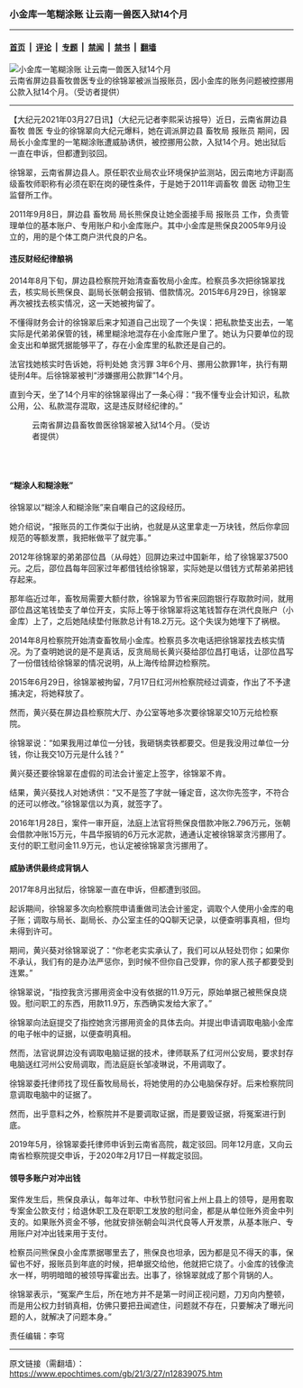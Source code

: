### 小金库一笔糊涂账 让云南一兽医入狱14个月

---

#### [首页](../../../..?n12839075) &nbsp;|&nbsp; [评论](../../../../../epoch-comment?n12839075) &nbsp;|&nbsp; [专题](../../../../../epoch-special?n12839075) &nbsp;|&nbsp; [禁闻](../../../../../epoch-news?n12839075) &nbsp;|&nbsp; [禁书](../../../../../books?n12839075) &nbsp;|&nbsp; [翻墙](https://github.com/gfw-breaker/nogfw/blob/master/README.md?n12839075)


<div><img alt="小金库一笔糊涂账 让云南一兽医入狱14个月" class="attachment-djy_600_400 size-djy_600_400 wp-post-image" src="https://i.epochtimes.com/assets/uploads/2021/03/S__3776514-600x400.jpg"/>
<div class="caption">
 云南省屏边县畜牧兽医专业的徐锦翠被派当报账员，因小金库的账务问题被控挪用公款入狱14个月。（受访者提供）
</div></div><hr/><div class="post_content" id="artbody" itemprop="articleBody">
 <!-- article content begin -->
 <p>
  【大纪元2021年03月27日讯】（大纪元记者李熙采访报导）近日，云南省屏边县畜牧
  <ok href="https://www.epochtimes.com/gb/tag/%E5%85%BD%E5%8C%BB.html">
   兽医
  </ok>
  专业的徐锦翠向大纪元爆料，她在调派屏边县
  <ok href="https://www.epochtimes.com/gb/tag/%E7%95%9C%E7%89%A7%E5%B1%80.html">
   畜牧局
  </ok>
  <ok href="https://www.epochtimes.com/gb/tag/%E6%8A%A5%E8%B4%A6%E5%91%98.html">
   报账员
  </ok>
  期间，因局长小金库里的一笔糊涂账遭威胁诱供，被控挪用公款，入狱14个月。她出狱后一直在申诉，但都遭到驳回。
 </p>
 <p>
  徐锦翠，云南省屏边县人。原任职农业局农业环境保护监测站，因云南地方评副高级畜牧师职称有必须在职在岗的硬性条件，于是她于2011年调畜牧
  <ok href="https://www.epochtimes.com/gb/tag/%E5%85%BD%E5%8C%BB.html">
   兽医
  </ok>
  动物卫生监督所工作。
 </p>
 <p>
  2011年9月8日，屏边县
  <ok href="https://www.epochtimes.com/gb/tag/%E7%95%9C%E7%89%A7%E5%B1%80.html">
   畜牧局
  </ok>
  局长熊保良让她全面接手局
  <ok href="https://www.epochtimes.com/gb/tag/%E6%8A%A5%E8%B4%A6%E5%91%98.html">
   报账员
  </ok>
  工作，负责管理单位的基本账户、专用账户和小金库账户。其中小金库是熊保良2005年9月设立的，用的是个体工商户洪代良的户名。
 </p>
 <h4>
  违反财经纪律酿祸
 </h4>
 <p>
  2014年8月下旬，屏边县检察院开始清查畜牧局小金库。检察员多次把徐锦翠找去，核实局长熊保良、副局长张朝会报销、借款情况。2015年6月29日，徐锦翠再次被找去核实情况，这一天她被拘留了。
 </p>
 <p>
  不懂得财务会计的徐锦翠后来才知道自己出现了一个失误：把私款垫支出去，一笔实际是代弟弟保管的钱，稀里糊涂地混存在小金库账户里了。她认为只要单位的现金支出和单据凭据能够平了，存在小金库里的私款还是自己的。
 </p>
 <p>
  法官找她核实时告诉她，将判处她
  <ok href="https://www.epochtimes.com/gb/tag/%E8%B4%AA%E6%B1%A1%E7%BD%AA.html">
   贪污罪
  </ok>
  3年6个月、挪用公款罪1年，执行有期徒刑4年。后徐锦翠被判“涉嫌挪用公款罪”14个月。
 </p>
 <p>
  直到今天，坐了14个月牢的徐锦翠得出了一条心得：“我不懂专业会计知识，私款公用，公、私款混存混取，这是违反财经纪律的。”
 </p>
 <figure aria-describedby="caption-attachment-12839122" class="wp-caption aligncenter" id="attachment_12839122" style="width: 329px">
  <ok href="https://i.epochtimes.com/assets/uploads/2021/03/S__3768322.jpg" target="_blank">
   <img alt="" class="wp-image-12839122" src="https://i.epochtimes.com/assets/uploads/2021/03/S__3768322-450x1001.jpg"/>
  </ok>
  <br/><figcaption class="wp-caption-text" id="caption-attachment-12839122">
   云南省屏边县畜牧兽医徐锦翠被入狱14个月。（受访者提供）
  </figcaption><br/>
 </figure><br/>
 <h4>
  “糊涂人和糊涂账”
 </h4>
 <p>
  徐锦翠以“糊涂人和糊涂账”来自嘲自己的这段经历。
 </p>
 <p>
  她介绍说，“报账员的工作类似于出纳，也就是从这里拿走一万块钱，然后你拿回规范的等额发票，我把帐做平了就完事。”
 </p>
 <p>
  2012年徐锦翠的弟弟邵位昌（从母姓）回屏边来过中国新年，给了徐锦翠37500元。之后，邵位昌每年回家过年都借钱给徐锦翠，实际她是以借钱方式帮弟弟把钱存起来。
 </p>
 <p>
  那年临近过年，畜牧局需要大额付款，徐锦翠为节省来回跑银行存取款时间，就用邵位昌这笔钱垫支了单位开支，实际上等于徐锦翠将这笔钱暂存在洪代良账户（小金库）上了，之后她陆续垫付账款总计有18.2万元。这个失误为她埋下了祸根。
 </p>
 <p>
  2014年8月检察院开始清查畜牧局小金库。检察员多次电话把徐锦翠找去核实情况。为了查明她说的是不是真话，反贪局局长黄兴葵给邵位昌打电话，让邵位昌写了一份借钱给徐锦翠的情况说明，从上海传给屏边检察院。
 </p>
 <p>
  2015年6月29日，徐锦翠被拘留，7月17日红河州检察院经过调查，作出了不予逮捕决定，将她释放了。
 </p>
 <p>
  然而，黄兴葵在屏边县检察院大厅、办公室等地多次要徐锦翠交10万元给检察院。
 </p>
 <p>
  徐锦翠说：“如果我用过单位一分钱，我砸锅卖铁都要交。但是我没用过单位一分钱，你让我交10万元是什么钱？”
 </p>
 <p>
  黄兴葵还要徐锦翠在虚假的司法会计鉴定上签字，徐锦翠不肯。
 </p>
 <p>
  结果，黄兴葵找人对她诱供：“又不是签了字就一锤定音，这次你先签字，不符合的还可以修改。”徐锦翠信以为真，就签字了。
 </p>
 <p>
  2016年1月28日，案件一审开庭，法庭上法官将熊保良借款冲账2.796万元，张朝会借款冲账15万元，牛昌华报销的6万元水泥款，通通认定被徐锦翠贪污挪用了。支付的职工慰问金11.9万元，也认定被徐锦翠贪污挪用了。
 </p>
 <h4>
  威胁诱供最终成背锅人
 </h4>
 <p>
  2017年8月出狱后，徐锦翠一直在申诉，但都遭到驳回。
 </p>
 <p>
  起诉期间，徐锦翠多次向检察院申请重做司法会计鉴定，调取个人使用小金库的电子账；调取与局长、副局长、办公室主任的QQ聊天记录，以便查明事真相，但均未得到许可。
 </p>
 <p>
  期间，黄兴葵对徐锦翠说了：“你老老实实承认了，我们可以从轻处罚你；如果你不承认，我们有的是办法严惩你，到时候不但你自己受罪，你的家人孩子都要受到连累。”
 </p>
 <p>
  徐锦翠说，“指控我贪污挪用资金中没有依据的11.9万元，原始单据己被熊保良烧毁。慰问职工的东西，用款11.9万，东西确实发给大家了。”
 </p>
 <p>
  徐锦翠向法庭提交了指控她贪污挪用资金的具体去向。并提出申请调取电脑小金库的电子帐中的证据，以便查明真相。
 </p>
 <p>
  然而，法官说屏边没有调取电脑证据的技术，律师联系了红河州公安局，要求封存电脑送红河州公安局调取，而法庭庭长邹凌琳说，不用调取了。
 </p>
 <p>
  徐锦翠委托律师找了现任畜牧局局长，将她使用的办公电脑保存好。后来检察院同意调取电脑中的证据了。
 </p>
 <p>
  然而，出乎意料之外，检察院并不是要调取证据，而是要毁证据，将冤案进行到底。
 </p>
 <p>
  2019年5月，徐锦翠委托律师申诉到云南省高院，裁定驳回。同年12月底，又向云南省检察院提交申诉，于2020年2月17日一样裁定驳回。
 </p>
 <h4>
  领导多账户对冲出钱
 </h4>
 <p>
  案件发生后，熊保良承认，每年过年、中秋节慰问省上州上县上的领导，是用套取专案金公款支付；给退休职工及在职职工发放的慰问金，都是从单位账外资金中列支的。如果账外资金不够，他就安排张朝会叫洪代良等人开发票，从基本账户、专用账户对冲出钱来用于支付。
 </p>
 <p>
  检察员问熊保良小金库票据哪里去了，熊保良也坦承，因为都是见不得天的事，保留也不好，报账员到年底的时候，把单据交给他，他就把它烧了。小金库的钱像流水一样，明明暗暗的被领导挥霍出去。出事了，徐锦翠就成了那个背锅的人。
 </p>
 <p>
  徐锦翠表示，“冤案产生后，所在地方并不是第一时间正视问题，刀刃向内整顿，而是用公权力封销真相，仿佛只要把丑闻遮住，问题就不存在，只要解决了曝光问题的人，就解决了问题本身。”
 </p>
 <p>
  责任编辑：李穹
 </p>
 <!-- article content end -->
 <div id="below_article_ad">
 </div>
</div>


---

原文链接（需翻墙）：https://www.epochtimes.com/gb/21/3/27/n12839075.htm